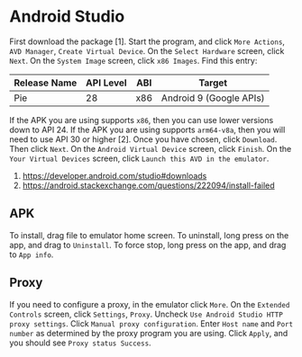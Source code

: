 # Android Studio

First download the package [1]. Start the program, and click `More Actions`,
`AVD Manager`, `Create Virtual Device`. On the `Select Hardware` screen, click
`Next`. On the `System Image` screen, click `x86 Images`. Find this entry:

Release Name | API Level | ABI | Target
-------------|-----------|-----|------------------------
Pie          | 28        | x86 | Android 9 (Google APIs)

If the APK you are using supports `x86`, then you can use lower versions down to
API 24. If the APK you are using supports `arm64-v8a`, then you will need to use
API 30 or higher [2]. Once you have chosen, click `Download`. Then click
`Next`. On the `Android Virtual Device` screen, click `Finish`. On the `Your
Virtual Devices` screen, click `Launch this AVD in the emulator`.

1. https://developer.android.com/studio#downloads
2. https://android.stackexchange.com/questions/222094/install-failed

## APK

To install, drag file to emulator home screen. To uninstall, long press on the
app, and drag to `Uninstall`. To force stop, long press on the app, and drag
to `App info`.

## Proxy

If you need to configure a proxy, in the emulator click `More`. On the
`Extended Controls` screen, click `Settings`, `Proxy`. Uncheck `Use Android
Studio HTTP proxy settings`. Click `Manual proxy configuration`. Enter `Host
name` and `Port number` as determined by the proxy program you are using. Click
`Apply`, and you should see `Proxy status Success`.
